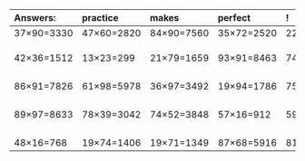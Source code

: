 | Answers: | practice | makes | perfect | ! |
| :--- | :--- | :--- | :--- | :--- |
| 37×90=3330 | 47×60=2820 | 84×90=7560 | 35×72=2520 | 22×89=1958 | 
|   |   |   |   |   | 
|   |   |   |   |   | 
|   |   |   |   |   | 
| 42×36=1512 | 13×23=299 | 21×79=1659 | 93×91=8463 | 74×26=1924 | 
|   |   |   |   |   | 
|   |   |   |   |   | 
|   |   |   |   |   | 
|   |   |   |   |   | 
| 86×91=7826 | 61×98=5978 | 36×97=3492 | 19×94=1786 | 75×75=5625 | 
|   |   |   |   |   | 
|   |   |   |   |   | 
|   |   |   |   |   | 
|   |   |   |   |   | 
| 89×97=8633 | 78×39=3042 | 74×52=3848 | 57×16=912 | 59×55=3245 | 
|   |   |   |   |   | 
|   |   |   |   |   | 
|   |   |   |   |   | 
|   |   |   |   |   | 
| 48×16=768 | 19×74=1406 | 19×71=1349 | 87×68=5916 | 81×42=3402 | 
